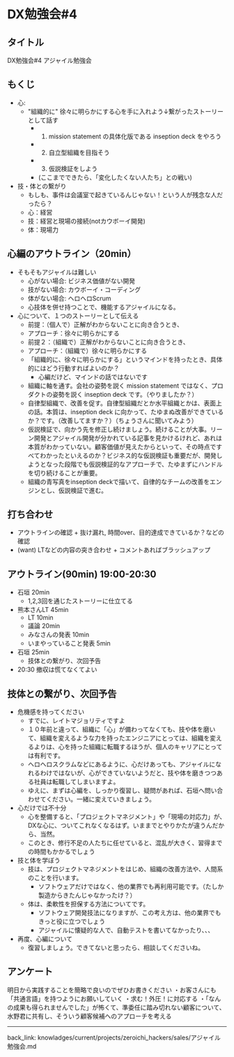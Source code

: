# DX勉強会#4
## タイトル
DX勉強会#4 アジャイル勉強会

## もくじ
- 心:
  - "組織的に" 徐々に明らかにする心を手に入れよう↓繋がったストーリーとして話す
    - 1. mission statement の具体化版である inseption deck をやろう
    - 2. 自立型組織を目指そう
    - 3. 仮説検証をしよう
    - (ここまでできたら、「変化したくない人たち」との戦い)
- 技・体との繋がり
  - もしも、事件は会議室で起きているんじゃない！という人が残念な人だったら？
  - 心：経営
  - 技：経営と現場の接続(notカウボーイ開発)
  - 体：現場力

## 心編のアウトライン（20min）
- そもそもアジャイルは難しい
  - 心がない場合: ビジネス価値がない開発
  - 技がない場合: カウボーイ・コーディング
  - 体がない場合: ヘロヘロScrum
  - 心技体を併せ持つことで、機能するアジャイルになる。
- 心について、１つのストーリーとして伝える
  - 前提：（個人で）正解がわからないことに向き合うとき、
  - アプローチ：徐々に明らかにする
  - 前提２：（組織で）正解がわからないことに向き合うとき、
  - アプローチ：（組織で）徐々に明らかにする
  - 「組織的に、徐々に明らかにする」というマインドを持ったとき、具体的にはどう行動すればよいのか？
    - 心編だけど、マインドの話ではないです
  - 組織に軸を通す。会社の姿勢を説く mission statement ではなく、プロダクトの姿勢を説く inseption deck です。（やりましたか？）
  - 自律型組織で、改善を促す。自律型組織だとか水平組織とかは、表面上の話。本質は、inseption deck に向かって、たゆまぬ改善ができているか？です。（改善してますか？）（ちょうさんに聞いてみよう）
  -  仮説検証で、向かう先を修正し続けましょう。続けることが大事。リーン開発とアジャイル開発が分かれている記事を見かけるけれど、あれは本質がわかっていない。顧客価値が見えたからといって、その時点ですべてわかったといえるのか？ビジネス的な仮説検証も重要だが、開発しようとなった段階でも仮説検証的なアプローチで、たゆまずにハンドルを切り続けることが重要。
  - 組織の青写真をinseption deckで描いて、自律的なチームの改善をエンジンとし、仮説検証で進む。

## 打ち合わせ
- アウトラインの確認 + 抜け漏れ, 時間over、目的達成できているか？などの確認
- (want) LTなどの内容の突き合わせ + コメントあればブラッシュアップ

## アウトライン(90min) 19:00-20:30
- 石垣 20min
  - 1,2,3回を通じたストーリーに仕立てる
- 熊本さんLT 45min
  - LT 10min
  - 議論 20min
  - みなさんの発表 10min
  - いまやっていること発表 5min
- 石垣 25min
  - 技体との繋がり、次回予告
- 20:30 撤収は慌てなくてよい

## 技体との繋がり、次回予告
- 危機感を持ってください
  - すでに、レイトマジョリティですよ
  - １０年前と違って、組織に「心」が備わってなくても、技や体を磨いて、組織を変えるような力を持ったエンジニアにとっては、組織を変えるよりは、心を持った組織に転職するほうが、個人のキャリアにとっては有利です。
  - ヘロヘロスクラムなどにあるように、心だけあっても、アジャイルになれるわけではないが、心ができていないようだと、技や体を磨きつつある社員は転職してしまいますよ。
  - ゆえに、まずは心編を、しっかり復習し、疑問があれば、石垣へ問い合わせてください。一緒に変えていきましょう。
- 心だけでは不十分
  - 心を整備すると、「プロジェクトマネジメント」や「現場の対応力」が、DXな心に、ついてこれなくなるはず。いままでとやりかたが違うんだから、当然。
  - このとき、修行不足の人たちに任せていると、混乱が大きく、習得までの時間もかかるでしょう
- 技と体を学ぼう
  - 技は、プロジェクトマネジメントをはじめ、組織の改善方法や、人間系のことを行います。
    - ソフトウェアだけではなく、他の業界でも再利用可能です。（たしか製造からきたんじゃなかったけ？）
  - 体は、柔軟性を担保する方法についてです。
    - ソフトウェア開発技法になりますが、この考え方は、他の業界でもきっと役に立つでしょう
    - アジャイルに懐疑的な人で、自動テストを書いてなかったり、、、
- 再度、心編について
  - 復習しましょう。できてないと思ったら、相談してくださいね。

## アンケート
明日から実践することを簡略で良いのでぜひお書きください
・お客さんにも「共通言語」を持つようにお願いしていく
・求む！外圧！に対応する
・「なんの成果も得られませんでした」が怖くて、準委任に踏み切れない顧客について、水野君に共有し、そういう顧客候補へのアプローチを考える

---
back_link: knowladges/current/projects/zeroichi_hackers/sales/アジャイル勉強会.md